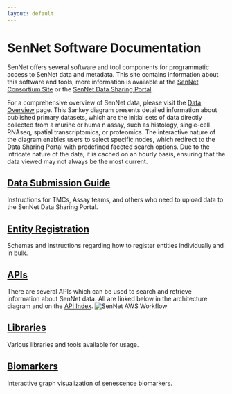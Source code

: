 ```yaml
---
layout: default
---
```


# SenNet Software Documentation

SenNet offers several software and tool components for programmatic access to SenNet data and metadata. This site
contains information about this software and tools, more information is available at
the [SenNet Consortium Site](https://sennetconsortium.org/) or
the [SenNet Data Sharing Portal](https://data.sennetconsortium.org).

For a comprehensive overview of SenNet data, please visit the [Data Overview](/data-sankey) page. This Sankey diagram
presents detailed information about published primary datasets, which are the initial sets of data directly collected
from a murine or huma n assay, such as histology, single-cell RNAseq, spatial transcriptomics, or proteomics. The
interactive nature of the diagram enables users to select specific nodes, which redirect to the Data Sharing Portal with
predefined faceted search options. Due to the intricate nature of the data, it is cached on an hourly basis, ensuring
that the data viewed may not always be the most current.

## [Data Submission Guide](/data-submission)
Instructions for TMCs, Assay teams, and others who need to upload data to the SenNet Data Sharing Portal.

## [Entity Registration](/registration)
Schemas and instructions regarding how to register entities individually and in bulk.

## [APIs](/apis)
There are several APIs which can be used to search and retrieve information about SenNet data.  All are linked below in the architecture diagram and on the [API Index](/apis).
![SenNet AWS Workflow](./imgs/SenNet-AWS-Workflow.png)

## [Libraries](/libraries)
Various libraries and tools available for usage.

## [Biomarkers](/biomarkers)
Interactive graph visualization of senescence biomarkers.
